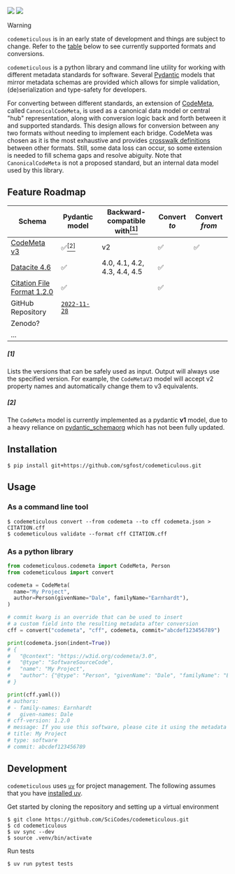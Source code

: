 ![](https://img.shields.io/python/required-version-toml?tomlFilePath=https%3A%2F%2Fraw.githubusercontent.com%2Fsgfost%2Fcodemeticulous%2Fmain%2Fpyproject.toml) ![](https://img.shields.io/github/license/sgfost/codemeticulous)

> [!WARNING]
> `codemeticulous` is in an early state of development and things are subject to change. Refer to the [table](#feature-roadmap) below to see currently supported formats and conversions.

`codemeticulous` is a python library and command line utility for working with different metadata standards for software. Several [Pydantic](https://docs.pydantic.dev/latest/) models that mirror metadata schemas are provided which allows for simple validation, (de)serialization and type-safety for developers.

For converting between different standards, an extension of [CodeMeta](https://codemeta.github.io/), called `CanonicalCodeMeta`, is used as a canonical data model or central "hub" representation, along with conversion logic back and forth between it and supported standards. This design allows for conversion between any two formats without needing to implement each bridge. CodeMeta was chosen as it is the most exhaustive and provides [crosswalk definitions](https://codemeta.github.io/crosswalk/) between other formats. Still, some data loss can occur, so some extension is needed to fill schema gaps and resolve abiguity. Note that `CanonicalCodeMeta` is not a proposed standard, but an internal data model used by this library.

## Feature Roadmap

<table><thead>
  <tr>
    <th>Schema</th>
    <th>Pydantic model</th>
    <th>Backward-compatible with<a href="#1"><sup>[1]</sup></a></th>
    <th>Convert <i>to</i></th>
    <th>Convert <i>from</i></th>
  </tr></thead>
<tbody>
  <tr>
    <td><a href="https://w3id.org/codemeta/3.0">CodeMeta v3</a></td>
    <td>✅<a href="#2"><sup>[2]</sup></a></td>
    <td>v2</td>
    <td>✅</td>
    <td>✅</td>
  </tr>
  <tr>
    <td><a href="https://datacite-metadata-schema.readthedocs.io/en/4.6">Datacite 4.6</a></td>
    <td>✅</td>
    <td>4.0, 4.1, 4.2, 4.3, 4.4, 4.5</td>
    <td>✅</td>
    <td></td>
  </tr>
  <tr>
    <td><a href="https://citation-file-format.github.io/">Citation File Format 1.2.0</a></td>
    <td>✅</td>
    <td></td>
    <td>✅</td>
    <td></td>
  </tr>
  <tr>
    <td>GitHub Repository</td>
    <td><a href="https://docs.github.com/en/rest/repos?apiVersion=2022-11-28"><code>2022-11-28</code></a></td>
    <td></td>
    <td></td>
    <td></td>
  </tr>
  <tr>
    <td>Zenodo?</td>
    <td></td>
    <td></td>
    <td></td>
    <td></td>
  </tr>
  <tr>
    <td>...</td>
    <td></td>
    <td></td>
    <td></td>
    <td></td>
  </tr>
</tbody>
</table>

##### [1]
Lists the versions that can be safely used as input. Output will always use the specified version. For example, the `CodeMetaV3` model will accept v2 property names and automatically change them to v3 equivalents.

##### [2]
The `CodeMeta` model is currently implemented as a pydantic **v1** model, due to a heavy reliance on [pydantic_schemaorg](https://github.com/lexiq-legal/pydantic_schemaorg) which has not been fully updated.

## Installation

<!-- ```
pip install codemeticulous
```

or install the latest development version -->

```
$ pip install git+https://github.com/sgfost/codemeticulous.git
```

## Usage

### As a command line tool

```
$ codemeticulous convert --from codemeta --to cff codemeta.json > CITATION.cff
$ codemeticulous validate --format cff CITATION.cff
```

### As a python library

```python
from codemeticulous.codemeta import CodeMeta, Person
from codemeticulous import convert

codemeta = CodeMeta(
  name="My Project",
  author=Person(givenName="Dale", familyName="Earnhardt"),
)

# commit kwarg is an override that can be used to insert
# a custom field into the resulting metadata after conversion
cff = convert("codemeta", "cff", codemeta, commit="abcdef123456789")

print(codemeta.json(indent=True))
# {
#   "@context": "https://w3id.org/codemeta/3.0",
#   "@type": "SoftwareSourceCode",
#   "name": "My Project",
#   "author": {"@type": "Person", "givenName": "Dale", "familyName": "Earnhardt"}
# }

print(cff.yaml())
# authors:
# - family-names: Earnhardt
#   given-names: Dale
# cff-version: 1.2.0
# message: If you use this software, please cite it using the metadata from this file.
# title: My Project
# type: software
# commit: abcdef123456789
```

<!-- ### As a Github Action -->

## Development

`codemeticulous` uses [`uv`](https://docs.astral.sh/uv/) for project management. The following assumes that you have [installed uv](https://docs.astral.sh/uv/getting-started/installation/).

Get started by cloning the repository and setting up a virtual environment

```
$ git clone https://github.com/SciCodes/codemeticulous.git
$ cd codemeticulous
$ uv sync --dev
$ source .venv/bin/activate
```

Run tests

```
$ uv run pytest tests
```


